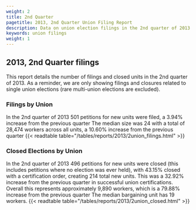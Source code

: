 ```yaml
---
weight: 2
title: 2nd Quarter
pagetitle: 2013, 2nd Quarter Union Filing Report
description: Data on union election filings in the 2nd quarter of 2013
keywords: union filings
weight: 1
---
```


## 2013, 2nd Quarter filings

This report details the number of filings and closed units in the 2nd quarter of 2013. As a reminder, we are only showing filings and closures related to single union elections (rare multi-union elections are excluded).

### Filings by Union
In the 2nd quarter of 2013 501 petitions for new units were filed, a 3.94% increase from the previous quarter The median size was 24 with a total of 28,474 workers across all units, a 10.60% increase from the previous quarter
{{< readtable table="/tables/reports/2013/2union_filings.html" >}}

### Closed Elections by Union
In the 2nd quarter of 2013 496 petitions for new units were closed (this includes petitions where no election was ever held), with 43.15% closed with a certification order, creating 214 total new units. This was a 32.92% increase from the previous quarter in successful union certifications. Overall this represents approximately 9,890 workers, which is a 79.88% increase from the previous quarter The median bargaining unit has 19 workers.
{{< readtable table="/tables/reports/2013/2union_closed.html" >}}
